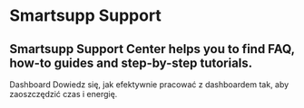 # Smartsupp Support
## Smartsupp Support Center helps you to find FAQ, how-to guides and step-by-step tutorials.
Dashboard 
Dowiedz się, jak efektywnie pracować z dashboardem tak, aby zaoszczędzić czas i energię.

